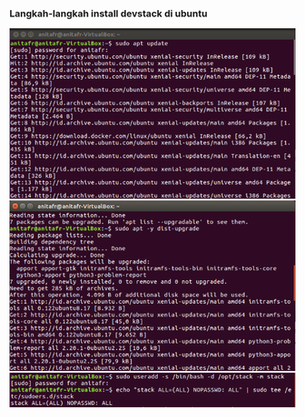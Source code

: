 ### Langkah-langkah install devstack di ubuntu

![Gambar 1](./devstack-01.png)
![Gambar 1](./devstack-02.png)
![Gambar 1](./devstack-03.png)
